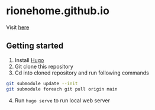 # rionehome.github.io

Visit [here](https://rionehome.github.io/)

## Getting started

1. Install [Hugo](https://gohugo.io/)
2. Git clone this repository
3. Cd into cloned repository and run following commands

```sh
git submodule update --init
git submodule foreach git pull origin main
```

4. Run `hugo serve` to run local web server
